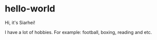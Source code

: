 # hello-world

Hi, it's Siarhei!

I have a lot of hobbies. For example: football, boxing, reading and etc.
